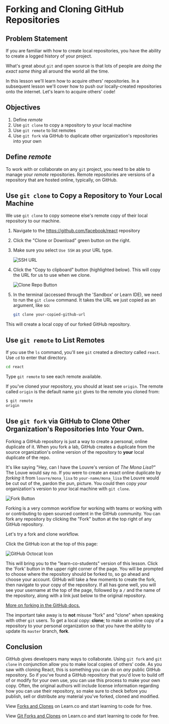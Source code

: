# Forking and Cloning GitHub Repositories

## Problem Statement

If you are familiar with how to create local repositories, you have the ability
to create a logged history of your project.

What's great about `git` and open source is that lots of people are _doing the
exact same thing_ all around the world all the time.

In this lesson we'll learn how to acquire others' repositories. In a subsequent
lesson we'll cover how to push our locally-created repositories onto the
internet. Let's learn to acquire others' code!

## Objectives

1. Define _remote_
2. Use `git clone` to copy a repository to your local machine
3. Use `git remote` to list remotes
4. Use `git fork` via GitHub to duplicate other organization's repositories into your own

## Define _remote_

To work with or collaborate on any `git` project, you need to be able to manage
your _remote_ repositories. Remote repositories are versions of a repository
that are hosted online, typically, on GitHub.

## Use `git clone` to Copy a Repository to Your Local Machine

We use `git clone` to copy someone else's remote copy of their local repository
to our machine.

1. Navigate to the https://github.com/facebook/react repository
2. Click the "Clone or Download" green button on the right.
2. Make sure you select `Use SSH` as your URL type.

	![SSH URL](https://files.readme.io/UgsI2ndmR2aH5ky5G1OA_GitHub%20-%20SSH%20-%201.png)

3. Click the "Copy to clipboard" button (highlighted below). This will copy the
URL for us to use when we clone.

	![Clone Repo Button](http://readme-pics.s3.amazonaws.com/clone-repo-clone-url-button.png)

4. In the terminal (accessed through the 'Sandbox' or Learn IDE), we need to
run the `git clone` command. It takes the URL we just copied as an argument,
like so:

	```bash
	git clone your-copied-github-url
	```

This will create a local copy of our forked GitHub repository.

## Use `git remote` to List Remotes

If you use the `ls` command, you'll see `git` created a directory called
`react`. Use `cd` to enter that directory.

```bash
cd react
```

Type `git remote` to see each remote available.

If you've cloned your repository, you should at least see `origin`. The remote
called `origin` is the default name `git` gives to the remote you cloned from:

```bash
$ git remote
origin
```

## Use `git fork` via GitHub to Clone Other Organization's Repositories Into Your Own.

Forking a GitHub repository is just a way to create a personal, online duplicate
of it. When you fork a lab, GitHub creates a duplicate from the source
organization's online version of the repository to **your** local duplicate of the
repo.

It's like saying "Hey, can I have the Louvre's version of _The Mona Lisa_?" The
Louve would say no. If you were to create an exact online duplicate by
_forking_ it from `louvre/mona_lisa` to `your-name/mona_lisa` the Louvre would
be cut out of the, pardon the pun, picture. You could then copy *your*
organization's version to *your* local machine with `git clone`.

![Fork Button](http://readme-pics.s3.amazonaws.com/fork_button.jpg)

Forking is a very common workflow for working with teams or working with or
contributing to open sourced content in the GitHub community.  You can fork any
repository by clicking the "Fork" button at the top right of any GitHub
repository.

Let's try a fork and clone workflow.

Click the GitHub icon at the top of this page:

![GitHub Octocat Icon](https://flatiron-client-assets.s3.amazonaws.com/assets/github-learn-button.png)

This will bring you to the "learn-co-students" version of this lesson.  Click
the 'Fork' button in the upper right corner of the page.  You will be prompted
to choose where the repository should be forked to, so go ahead and choose your
account. GitHub will take a few moments to create the fork, then navigate to
your copy of the repository.  If all has gone well, you will see your username
at the top of the page, followed by a `/` and the name of the repository, along
with a link just below to the original repository.

[More on forking in the GitHub docs.](https://help.github.com/enterprise/2.2/user/articles/fork-a-repo/)

The important take away is to **not** misuse "fork" and "clone" when speaking
with other `git` users. To get a local copy: **clone**; to make an online copy
of a repository to your personal organization so that you have the ability to
update its `master` branch, **fork**.

## Conclusion

GitHub gives developers many ways to collaborate. Using `git fork` and `git
clone` in conjunction allow you to make local copies of others' code. As you
saw with cloning React, this is something you can do on _any_ public GitHub
repository.  So if you've found a GitHub repository that you'd love to build
off of or modify for your own use, you can use this process to make your own
copy.  Often, the original authors will include license information regarding
how you can use their repository, so make sure to check before you publish,
sell or distribute any material you've forked, cloned and modified.

<p data-visibility='hidden'>View <a href='https://learn.co/lessons/forks-and-clones-readme' title='Forks and Clones'>Forks and Clones</a> on Learn.co and start learning to code for free.</p>

<p class='util--hide'>View <a href='https://learn.co/lessons/forks-and-clones-readme'>Git Forks and Clones</a> on Learn.co and start learning to code for free.</p>
